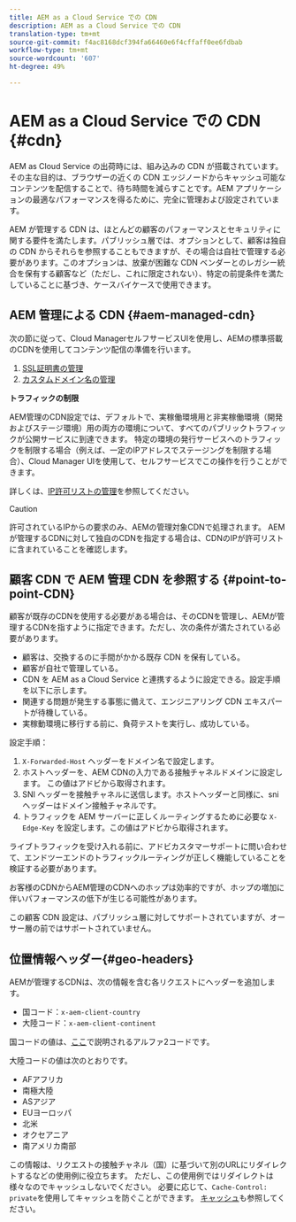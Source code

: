 ```yaml
---
title: AEM as a Cloud Service での CDN
description: AEM as a Cloud Service での CDN
translation-type: tm+mt
source-git-commit: f4ac8168dcf394fa66460e6f4cffaff0ee6fdbab
workflow-type: tm+mt
source-wordcount: '607'
ht-degree: 49%

---
```



# AEM as a Cloud Service での CDN {#cdn}

AEM as Cloud Service の出荷時には、組み込みの CDN が搭載されています。その主な目的は、ブラウザーの近くの CDN エッジノードからキャッシュ可能なコンテンツを配信することで、待ち時間を減らすことです。AEM アプリケーションの最適なパフォーマンスを得るために、完全に管理および設定されています。

AEM が管理する CDN は、ほとんどの顧客のパフォーマンスとセキュリティに関する要件を満たします。パブリッシュ層では、オプションとして、顧客は独自の CDN からそれらを参照することもできますが、その場合は自社で管理する必要があります。このオプションは、放棄が困難な CDN ベンダーとのレガシー統合を保有する顧客など（ただし、これに限定されない）、特定の前提条件を満たしていることに基づき、ケースバイケースで使用できます。

## AEM 管理による CDN {#aem-managed-cdn}

次の節に従って、Cloud ManagerセルフサービスUIを使用し、AEMの標準搭載のCDNを使用してコンテンツ配信の準備を行います。

1. [SSL証明書の管理](/help/implementing/cloud-manager/managing-ssl-certifications/introduction.md)
1. [カスタムドメイン名の管理](/help/implementing/cloud-manager/custom-domain-names/introduction.md)

**トラフィックの制限**

AEM管理のCDN設定では、デフォルトで、実稼働環境用と非実稼働環境（開発およびステージ環境）用の両方の環境について、すべてのパブリックトラフィックが公開サービスに到達できます。 特定の環境の発行サービスへのトラフィックを制限する場合（例えば、一定のIPアドレスでステージングを制限する場合）、Cloud Manager UIを使用して、セルフサービスでこの操作を行うことができます。

詳しくは、[IP許可リストの管理](/help/implementing/cloud-manager/ip-allow-lists/introduction.md)を参照してください。

>[!CAUTION]
>
>許可されているIPからの要求のみ、AEMの管理対象CDNで処理されます。 AEMが管理するCDNに対して独自のCDNを指定する場合は、CDNのIPが許可リストに含まれていることを確認します。

## 顧客 CDN で AEM 管理 CDN を参照する {#point-to-point-CDN}

顧客が既存のCDNを使用する必要がある場合は、そのCDNを管理し、AEMが管理するCDNを指すように指定できます。ただし、次の条件が満たされている必要があります。

* 顧客は、交換するのに手間がかかる既存 CDN を保有している。
* 顧客が自社で管理している。
* CDN を AEM as a Cloud Service と連携するように設定できる。設定手順を以下に示します。
* 関連する問題が発生する事態に備えて、エンジニアリング CDN エキスパートが待機している。
* 実稼動環境に移行する前に、負荷テストを実行し、成功している。

設定手順：

1. `X-Forwarded-Host` ヘッダーをドメイン名で設定します。
1. ホストヘッダーを、AEM CDNの入力である接触チャネルドメインに設定します。 この値はアドビから取得されます。
1. SNI ヘッダーを接触チャネルに送信します。ホストヘッダーと同様に、sni ヘッダーはドメイン接触チャネルです。
1. トラフィックを AEM サーバーに正しくルーティングするために必要な `X-Edge-Key` を設定します。この値はアドビから取得されます。

ライブトラフィックを受け入れる前に、アドビカスタマーサポートに問い合わせて、エンドツーエンドのトラフィックルーティングが正しく機能していることを検証する必要があります。

お客様のCDNからAEM管理のCDNへのホップは効率的ですが、ホップの増加に伴いパフォーマンスの低下が生じる可能性があります。

この顧客 CDN 設定は、パブリッシュ層に対してサポートされていますが、オーサー層の前ではサポートされていません。

## 位置情報ヘッダー{#geo-headers}

AEMが管理するCDNは、次の情報を含む各リクエストにヘッダーを追加します。

* 国コード：`x-aem-client-country`
* 大陸コード：`x-aem-client-continent`

国コードの値は、[ここ](https://en.wikipedia.org/wiki/ISO_3166-1)で説明されるアルファ2コードです。

大陸コードの値は次のとおりです。

* AFアフリカ
* 南極大陸
* ASアジア
* EUヨーロッパ
* 北米
* オクセアニア
* 南アメリカ南部

この情報は、リクエストの接触チャネル（国）に基づいて別のURLにリダイレクトするなどの使用例に役立ちます。 ただし、この使用例ではリダイレクトは様々なのでキャッシュしないでください。 必要に応じて、`Cache-Control: private`を使用してキャッシュを防ぐことができます。 [キャッシュ](/help/implementing/dispatcher/caching.md#html-text)も参照してください。
